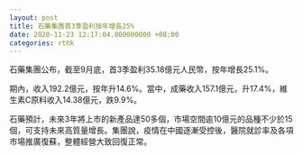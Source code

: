 ```yaml
---
layout: post
title: 石藥集團首3季盈利按年增長25%
date: 2020-11-23 12:17:04.000000000 +08:00
categories: rthk
---
```


石藥集團公布，截至9月底，首3季盈利35.18億元人民幣，按年增長25.1%。

期內，收入192.2億元，按年升14.6%。當中，成藥收入157.1億元，升17.4%，維生素C原料收入14.38億元，跌9.9%。

石藥預計，未來3年將上市的新產品達50多個，市場空間逾10億元的品種不少於15個，可支持未來高質量增長。集團說，疫情在中國逐漸受控後，醫院就診率及各項市場推廣復蘇，整體經營大致回復正常。

